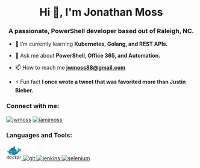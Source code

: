 <h1 align="center">Hi 👋, I'm Jonathan Moss</h1>
<h3 align="center">A passionate, PowerShell developer based out of Raleigh, NC.</h3>

- 🌱 I’m currently learning **Kubernetes, Golang, and REST APIs.**

- 💬 Ask me about **PowerShell, Office 365, and Automation.**

- 📫 How to reach me **jwmoss88@gmail.com**

- ⚡ Fun fact **I once wrote a tweet that was favorited more than Justin Bieber.**

<h3 align="left">Connect with me:</h3>
<p align="left">
<a href="https://twitter.com/jwmoss" target="blank"><img align="center" src="https://cdn.jsdelivr.net/npm/simple-icons@3.0.1/icons/twitter.svg" alt="jwmoss" height="30" width="40" /></a>
<a href="https://linkedin.com/in/iamjmoss" target="blank"><img align="center" src="https://cdn.jsdelivr.net/npm/simple-icons@3.0.1/icons/linkedin.svg" alt="iamjmoss" height="30" width="40" /></a>
</p>

<h3 align="left">Languages and Tools:</h3>
<p align="left"> <a href="https://www.docker.com/" target="_blank"> <img src="https://raw.githubusercontent.com/devicons/devicon/master/icons/docker/docker-original-wordmark.svg" alt="docker" width="40" height="40"/> </a> <a href="https://git-scm.com/" target="_blank"> <img src="https://www.vectorlogo.zone/logos/git-scm/git-scm-icon.svg" alt="git" width="40" height="40"/> </a> <a href="https://www.jenkins.io" target="_blank"> <img src="https://www.vectorlogo.zone/logos/jenkins/jenkins-icon.svg" alt="jenkins" width="40" height="40"/> </a> <a href="https://www.selenium.dev" target="_blank"> <img src="https://raw.githubusercontent.com/detain/svg-logos/780f25886640cef088af994181646db2f6b1a3f8/svg/selenium-logo.svg" alt="selenium" width="40" height="40"/> </a> </p>
